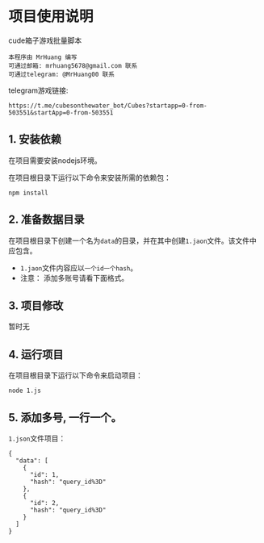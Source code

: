# 项目使用说明

cude箱子游戏批量脚本

```
本程序由 MrHuang 编写
可通过邮箱: mrhuang5678@gmail.com 联系
可通过telegram: @MrHuang00 联系

```
telegram游戏链接:

```
https://t.me/cubesonthewater_bot/Cubes?startapp=0-from-503551&startApp=0-from-503551

```
## 1. 安装依赖

在项目需要安装nodejs环境。

在项目根目录下运行以下命令来安装所需的依赖包：

```
npm install
```


## 2. 准备数据目录

在项目根目录下创建一个名为`data`的目录，并在其中创建`1.jaon`文件。该文件中应包含。

- `1.jaon`文件内容应以`一个id一个hash`。
- 注意： 添加多账号请看下面格式。

## 3. 项目修改

暂时无

## 4. 运行项目

在项目根目录下运行以下命令来启动项目：

```
node 1.js
```


## 5. 添加多号, 一行一个。

`1.json`文件项目：

```
{
  "data": [
    {
      "id": 1,
      "hash": "query_id%3D"
    },
    {
      "id": 2,
      "hash": "query_id%3D"
    }
  ]
}
```